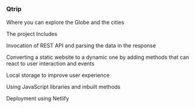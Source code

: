 #
<h3>Qtrip</h3>
<p> Where you can explore the Globe and the cities </p>
<p> The project Includes </p>
<p>Invocation of REST API and parsing the data in the response

Converting a static website to a dynamic one by adding methods that can react to user interaction and events

Local storage to improve user experience

Using JavaScript libraries and inbuilt methods

Deployment using Netlify</p>


